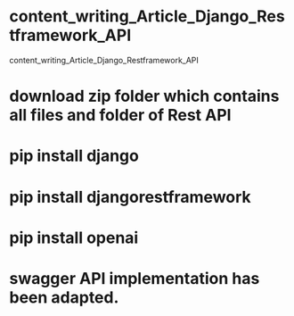 # content_writing_Article_Django_Restframework_API
content_writing_Article_Django_Restframework_API
# download zip folder which contains all files and folder of Rest API
# pip install django
# pip install djangorestframework
# pip install openai
# swagger API implementation has been adapted.
